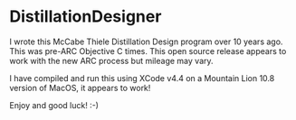# DistillationDesigner

I wrote this McCabe Thiele Distillation Design program over 10 years ago. This was pre-ARC Objective C times. This open source release appears to work with the new ARC process but mileage may vary. 

I have compiled and run this using XCode v4.4 on a Mountain Lion 10.8 version of MacOS, it appears to work!

Enjoy and good luck! :-)



